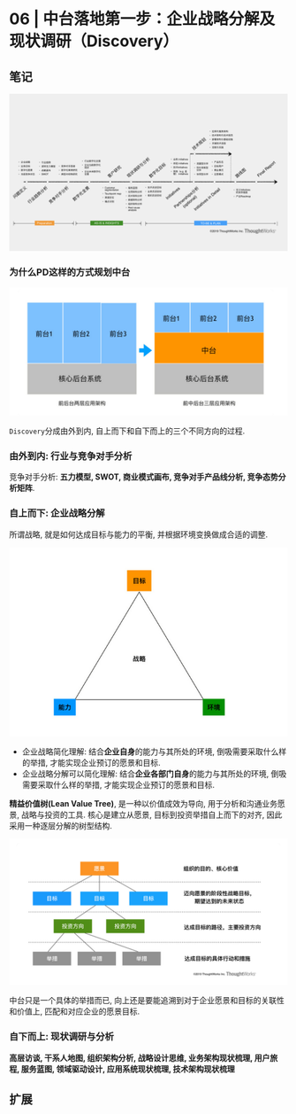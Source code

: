 # 06 | 中台落地第一步：企业战略分解及现状调研（Discovery）

## 笔记

![](./img/06_01.jpeg)

### 为什么PD这样的方式规划中台

![](./img/06_02.png)

`Discovery`分成由外到内, 自上而下和自下而上的三个不同方向的过程.

### 由外到内: 行业与竞争对手分析

竞争对手分析: **五力模型, SWOT, 商业模式画布, 竞争对手产品线分析, 竞争态势分析矩阵**.

### 自上而下: 企业战略分解

所谓战略, 就是如何达成目标与能力的平衡, 并根据环境变换做成合适的调整.

![](./img/06_03.png)

* 企业战略简化理解: 结合**企业自身**的能力与其所处的环境, 倒吸需要采取什么样的举措, 才能实现企业预订的愿景和目标.
* 企业战略分解可以简化理解: 结合**企业各部门自身**的能力与其所处的环境, 倒吸需要采取什么样的举措, 才能实现企业预订的愿景和目标.

**精益价值树(Lean Value Tree)**, 是一种以价值成效为导向, 用于分析和沟通业务愿景, 战略与投资的工具. 核心是建立从愿景, 目标到投资举措自上而下的对齐, 因此采用一种逐层分解的树型结构.

![](./img/06_04.png)

中台只是一个具体的举措而已, 向上还是要能追溯到对于企业愿景和目标的关联性和价值上, 匹配和对应企业的愿景目标.

### 自下而上: 现状调研与分析

**高层访谈, 干系人地图, 组织架构分析, 战略设计思维, 业务架构现状梳理, 用户旅程, 服务蓝图, 领域驱动设计, 应用系统现状梳理, 技术架构现状梳理**

## 扩展